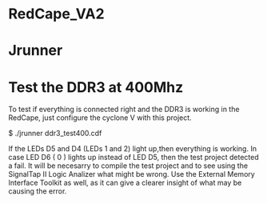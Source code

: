 RedCape_VA2
===========
Jrunner
==========
Test the DDR3 at 400Mhz
==========

To test if everything is connected right and the DDR3 is working in the RedCape, just configure the cyclone V with this project.

$ ./jrunner ddr3_test400.cdf

If the LEDs D5 and D4 (LEDs 1 and 2) light up,then everything is working. In case LED D6 ( 0 ) lights up instead of LED D5, then the test project detected a fail. It will be necesarry to compile the test project and to see using the SignalTap II Logic Analizer what might be wrong. Use the External Memory Interface Toolkit as well, as it can give a clearer insight of what may be causing the error. 
